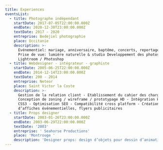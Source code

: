 ```yaml
---
title: Experiences
eventsList:
  - title: Photographe indépendant
    startDate: 2017-07-05T22:00:00.000Z
    endDate: 2020-12-30T23:00:00.000Z
    textDate: 2017 - 2020
    entreprise: Bedejiel photographie
    place: Occitanie
    description: >-
      Evénementiel: mariage, anniversaire, baptême, concerts, reportages...
      Prise de vue: lumière naturelle & studio Developpement des photos sous
      Lightroom / Photoshop 
  - title: Webdesigner - intégrateur - graphiste
    startDate: 2005-06-25T22:00:00.000Z
    endDate: 2014-12-14T23:00:00.000Z
    textDate: 200 - 2014
    entreprise: Neteor
    place: Saint Victor la Coste
    description: >-
      Gestion de la relation client - Etablissement du cahier des charges -
      Conception de zoning / wireframe / prototypage HD - Intégration HTML5 /
      CSS3 - Optimisation SEO - Compatibilité cross platform - Création
      d’affiches événementielles, flyers publicitaires 
  - title: Props designer
    startDate: 2003-01-26T23:00:00.000Z
    endDate: 2003-06-29T22:00:00.000Z
    textDate: '2003'
    entreprise: ' Seahorse Productions'
    place: 'Montrouge '
    description: 'Designer props: design d’objets pour dessin d’animation '
---
```





